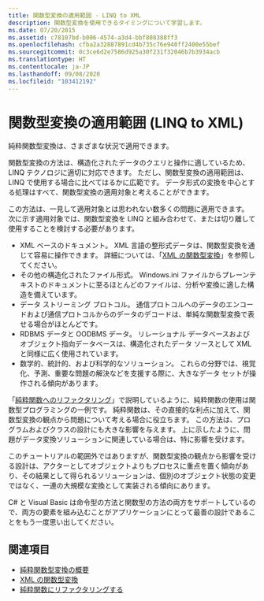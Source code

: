 ```yaml
---
title: 関数型変換の適用範囲 - LINQ to XML
description: 関数型変換を使用できるタイミングについて学習します。
ms.date: 07/20/2015
ms.assetid: c78107bd-b006-4574-a3d4-bbf808388ff3
ms.openlocfilehash: cfba2a32887891cd4b735c76e940ff2400e55bef
ms.sourcegitcommit: 0c3ce6d2e7586d925a30f231f32046b7b3934acb
ms.translationtype: HT
ms.contentlocale: ja-JP
ms.lasthandoff: 09/08/2020
ms.locfileid: "103412192"
---
```

# <a name="applicability-of-functional-transformation-linq-to-xml"></a>関数型変換の適用範囲 (LINQ to XML)

純粋関数型変換は、さまざまな状況で適用できます。

関数型変換の方法は、構造化されたデータのクエリと操作に適しているため、LINQ テクノロジに適切に対応できます。 ただし、関数型変換の適用範囲は、LINQ で使用する場合に比べてはるかに広範です。 データ形式の変換を中心とする処理はすべて、関数型変換の適用対象と考えることができます。

この方法は、一見して適用対象とは思われない数多くの問題に適用できます。 次に示す適用対象では、関数型変換を LINQ と組み合わせて、または切り離して使用することを検討する必要があります。

- XML ベースのドキュメント。 XML 言語の整形式データは、関数型変換を通じて容易に操作できます。 詳細については、「[XML の関数型変換](functional-transformation-xml.md)」を参照してください。
- その他の構造化されたファイル形式。 Windows.ini ファイルからプレーンテキストのドキュメントに至るほとんどのファイルは、分析や変換に適した構造を備えています。
- データ ストリーミング プロトコル。 通信プロトコルへのデータのエンコードおよび通信プロトコルからのデータのデコードは、単純な関数型変換で表せる場合がほとんどです。
- RDBMS データと OODBMS データ。 リレーショナル データベースおよびオブジェクト指向データベースは、構造化されたデータ ソースとして XML と同様に広く使用されています。
- 数学的、統計的、および科学的なソリューション。 これらの分野では、視覚化、予測、重要な問題の解決などを支援する際に、大きなデータ セットが操作される傾向があります。

「[純粋関数へのリファクタリング](refactor-pure-functions.md)」で説明しているように、純粋関数の使用は関数型プログラミングの一例です。 純粋関数は、その直接的な利点に加えて、関数型変換の観点から問題について考える場合に役立ちます。 この方法は、プログラムおよびクラスの設計にも大きな影響を与えます。 上に示したように、問題がデータ変換ソリューションに関連している場合は、特に影響を受けます。

このチュートリアルの範囲外ではありますが、関数型変換の観点から影響を受ける設計は、アクターとしてオブジェクトよりもプロセスに重点を置く傾向があり、その結果として得られるソリューションは、個別のオブジェクト状態の変更ではなく、一連の大規模な変換として実装される傾向にあります。

 C# と Visual Basic は命令型の方法と関数型の方法の両方をサポートしているので、両方の要素を組み込むことがアプリケーションにとって最善の設計であることをもう一度思い出してください。

## <a name="see-also"></a>関連項目

- [純粋関数型変換の概要](introduction-pure-functional-transformations.md)
- [XML の関数型変換](functional-transformation-xml.md)
- [純粋関数にリファクタリングする](refactor-pure-functions.md)

